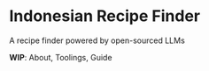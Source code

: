 # Indonesian Recipe Finder
A recipe finder powered by open-sourced LLMs 

**WIP**: About, Toolings, Guide